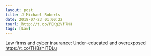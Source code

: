 ```yaml
---
layout: post
title: J-Michael Roberts
date: 2018-07-23 01:00:22
tourl: http://t.co/PEKg2Vf7MH
tags: [Law]
---
```

Law firms and cyber insurance: Under-educated and overexposed https://t.co/THBshITDLu